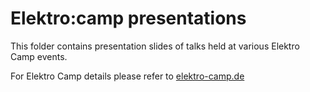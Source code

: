 # Elektro:camp presentations
This folder contains presentation slides of talks held
at various Elektro Camp events.

For Elektro Camp details please refer to [elektro-camp.de](http://www.elektro-camp.de)